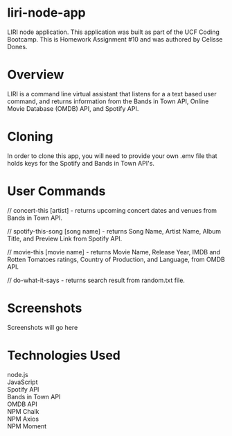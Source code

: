 # liri-node-app
LIRI node application. This application was built as part of the UCF Coding Bootcamp. This is Homework Assignment #10 and was authored by Celisse Dones.

# Overview
LIRI is a command line virtual assistant that listens for a a text based user command, and returns information from the Bands in Town API, Online Movie Database (OMDB) API, and Spotify API.

# Cloning
In order to clone this app, you will need to provide your own .emv file that holds keys for the Spotify and Bands in Town API's.

# User Commands
// concert-this [artist] - returns upcoming concert dates and venues from Bands in Town API.

// spotify-this-song [song name] - returns Song Name, Artist Name, Album Title, and Preview Link from Spotify API.

// movie-this [movie name] - returns Movie Name, Release Year, IMDB and Rotten Tomatoes ratings, Country of Production, and Language, from OMDB API.

// do-what-it-says - returns search result from random.txt file.

# Screenshots
Screenshots will go here

# Technologies Used
node.js<br>
JavaScript<br>
Spotify API<br>
Bands in Town API<br>
OMDB API<br>
NPM Chalk<br>
NPM Axios<br>
NPM Moment

